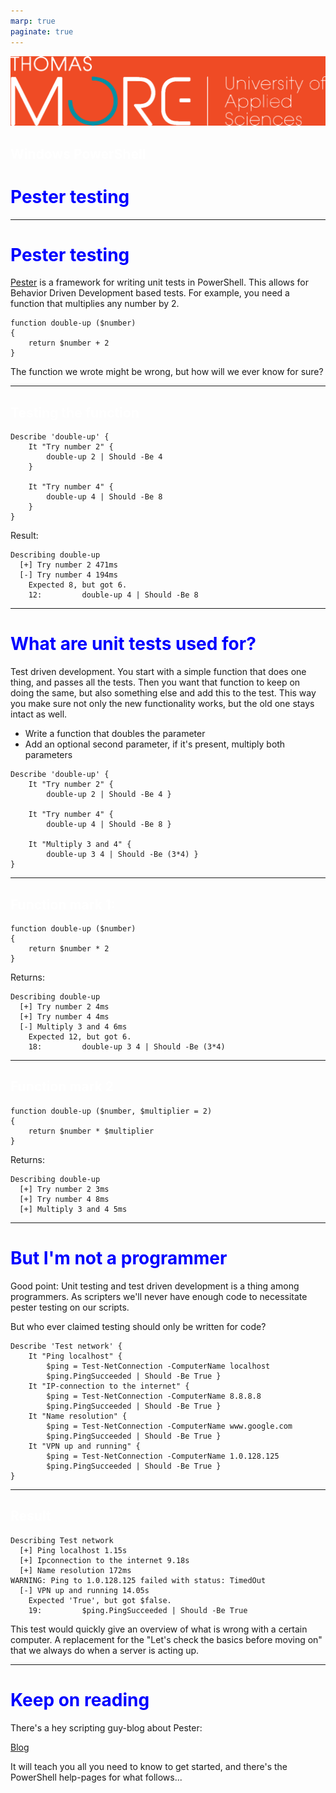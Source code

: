 ```yaml
---
marp: true
paginate: true
---
```


<!-- Scoped style -->
<style scoped>

section {
  background-color: #00A0AE;
}

h1 {
  color: blue;
}

h2 {
  color: white;
}

</style>

![bg right 85%](images/2020-03-05-13-57-55.png)

## Windows PowerShell
# Pester testing

---

# Pester testing

[Pester](https://pester.dev/docs/quick-start/) is a framework for writing unit tests in PowerShell. This allows for Behavior Driven Development based tests. For example, you need a function that multiplies any number by 2.

```
function double-up ($number)
{
    return $number + 2
}
```
The function we wrote might be wrong, but how will we ever know for sure?

---
## Testing the function

```
Describe 'double-up' {
    It "Try number 2" {
        double-up 2 | Should -Be 4
    }

    It "Try number 4" {
        double-up 4 | Should -Be 8
    }
}
```
Result:
```
Describing double-up
  [+] Try number 2 471ms
  [-] Try number 4 194ms
    Expected 8, but got 6.
    12:         double-up 4 | Should -Be 8
```
<!--
Upgrade to new version:
Install-Module -Name Pester -Force -SkipPublisherCheck
-->

---
# What are unit tests used for?

Test driven development. You start with a simple function that does one thing, and passes all the tests. Then you want that function to keep on doing the same, but also something else and add this to the test. This way you make sure not only the new functionality works, but the old one stays intact as well.

* Write a function that doubles the parameter
* Add an optional second parameter, if it's present, multiply both parameters

```
Describe 'double-up' {
    It "Try number 2" {
        double-up 2 | Should -Be 4 }

    It "Try number 4" {
        double-up 4 | Should -Be 8 }

    It "Multiply 3 and 4" {
        double-up 3 4 | Should -Be (3*4) }
}
```

---

## Function mark 1:
```
function double-up ($number)
{
    return $number * 2
}
```
Returns:
```
Describing double-up
  [+] Try number 2 4ms
  [+] Try number 4 4ms
  [-] Multiply 3 and 4 6ms
    Expected 12, but got 6.
    18:         double-up 3 4 | Should -Be (3*4)
```

---
## Function mark 2

```
function double-up ($number, $multiplier = 2)
{
    return $number * $multiplier
}
```
Returns:

```
Describing double-up
  [+] Try number 2 3ms
  [+] Try number 4 8ms
  [+] Multiply 3 and 4 5ms
```
---
# But I'm not a programmer

Good point: Unit testing and test driven development is a thing among programmers. As scripters we'll never have enough code to necessitate pester testing on our scripts.

But who ever claimed testing should only be written for code?

```
Describe 'Test network' {
    It "Ping localhost" {
        $ping = Test-NetConnection -ComputerName localhost
        $ping.PingSucceeded | Should -Be True }
    It "IP-connection to the internet" {
        $ping = Test-NetConnection -ComputerName 8.8.8.8
        $ping.PingSucceeded | Should -Be True }
    It "Name resolution" {
        $ping = Test-NetConnection -ComputerName www.google.com
        $ping.PingSucceeded | Should -Be True }
    It "VPN up and running" {
        $ping = Test-NetConnection -ComputerName 1.0.128.125
        $ping.PingSucceeded | Should -Be True }
}
```
---
## Result

```
Describing Test network
  [+] Ping localhost 1.15s
  [+] Ipconnection to the internet 9.18s
  [+] Name resolution 172ms
WARNING: Ping to 1.0.128.125 failed with status: TimedOut
  [-] VPN up and running 14.05s
    Expected 'True', but got $false.
    19:         $ping.PingSucceeded | Should -Be True
```
This test would quickly give an overview of what is wrong with a certain computer. A replacement for the "Let's check the basics before moving on" that we always do when a server is acting up.

---
# Keep on reading

There's a hey scripting guy-blog about Pester:

[Blog](https://devblogs.microsoft.com/scripting/what-is-pester-and-why-should-i-care/)

It will teach you all you need to know to get started, and there's the PowerShell help-pages for what follows...
